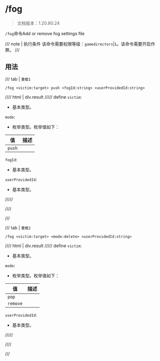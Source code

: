 # /fog

> 文档版本：1.20.80.24

`/fog`命令Add or remove fog settings file

/// note | 执行条件
该命令需要权限等级：`gamedirectors`|`1`。该命令需要开启作弊。
///

## 用法

/// tab | `重载1`
```mcfunction
/fog <victim:target> push <fogId:string> <userProvidedId:string>
```

//// html | div.result
///// define
`victim`: <!-- md:samp target -->

- 基本类型。

`mode`: <!-- md:samp add -->

- 枚举类型。枚举值如下：

|值|描述|
|---|---|
|`push`||


`fogId`: <!-- md:samp string -->

- 基本类型。

`userProvidedId`: <!-- md:samp string -->

- 基本类型。


/////

////

///

/// tab | `重载2`
```mcfunction
/fog <victim:target> <mode:delete> <userProvidedId:string>
```

//// html | div.result
///// define
`victim`: <!-- md:samp target -->

- 基本类型。

`mode`: <!-- md:samp delete -->

- 枚举类型。枚举值如下：

|值|描述|
|---|---|
|`pop`||
|`remove`||


`userProvidedId`: <!-- md:samp string -->

- 基本类型。


/////

////

///
